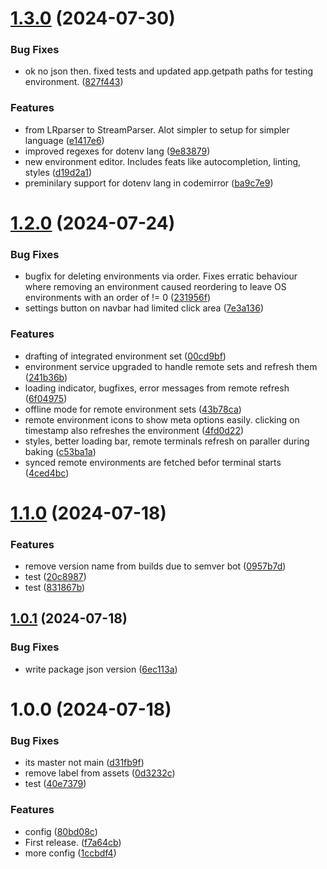 # [1.3.0](https://github.com/purgatoryforcookies/stackZ/compare/v1.2.0...v1.3.0) (2024-07-30)


### Bug Fixes

* ok no json then. fixed tests and updated app.getpath paths for testing environment. ([827f443](https://github.com/purgatoryforcookies/stackZ/commit/827f443f0c4d2567468f77c5945f52377d974220))


### Features

* from LRparser to StreamParser. Alot simpler to setup for simpler language ([e1417e6](https://github.com/purgatoryforcookies/stackZ/commit/e1417e6a18e58df3cbc2a345f72448c5d218969e))
* improved regexes for dotenv lang ([9e83879](https://github.com/purgatoryforcookies/stackZ/commit/9e8387934218fabee6f8a788a829c88e1ec82637))
* new environment editor. Includes feats like autocompletion, linting, styles ([d19d2a1](https://github.com/purgatoryforcookies/stackZ/commit/d19d2a19ecd3b3ddd4b7cdb1107cbf7a362fe585))
* preminilary support for dotenv lang in codemirror ([ba9c7e9](https://github.com/purgatoryforcookies/stackZ/commit/ba9c7e971283d2c58b45ff0c033d2c446e306e56))

# [1.2.0](https://github.com/purgatoryforcookies/stackZ/compare/v1.1.0...v1.2.0) (2024-07-24)


### Bug Fixes

* bugfix for deleting environments via order. Fixes erratic behaviour where removing an environment caused reordering to leave OS environments with an order of != 0 ([231956f](https://github.com/purgatoryforcookies/stackZ/commit/231956f8ec31b793a52e1e190a1de21a42f5f31e))
* settings button on navbar had limited click area ([7e3a136](https://github.com/purgatoryforcookies/stackZ/commit/7e3a1363cbfc6b87315d9cc611562b7fd5622043))


### Features

* drafting of integrated environment set ([00cd9bf](https://github.com/purgatoryforcookies/stackZ/commit/00cd9bfb29712b89709ee6a0ec2b37aca84e8ca0))
* environment service upgraded to handle remote sets and refresh them ([241b36b](https://github.com/purgatoryforcookies/stackZ/commit/241b36b92876db8ae2be3a6d2706067dadf8d335))
* loading indicator, bugfixes, error messages from remote refresh ([6f04975](https://github.com/purgatoryforcookies/stackZ/commit/6f049759a236d33874bc097c316e908eb99a6bc6))
* offline mode for remote environment sets ([43b78ca](https://github.com/purgatoryforcookies/stackZ/commit/43b78ca9565aef6aacb3d24865e82e002612939a))
* remote environment icons to show meta options easily. clicking on timestamp also refreshes the environment ([4fd0d22](https://github.com/purgatoryforcookies/stackZ/commit/4fd0d2235e242fecf28f7d580f255600f7fb7173))
* styles, better loading bar, remote terminals refresh on paraller during baking ([c53ba1a](https://github.com/purgatoryforcookies/stackZ/commit/c53ba1ae6025c69d35682ba57fe8df3c82f4956c))
* synced remote environments are fetched befor terminal starts ([4ced4bc](https://github.com/purgatoryforcookies/stackZ/commit/4ced4bc701d0e37966d73fa8afde73b90f5c66f7))

# [1.1.0](https://github.com/purgatoryforcookies/stackZ/compare/v1.0.1...v1.1.0) (2024-07-18)


### Features

* remove version name from builds due to semver bot ([0957b7d](https://github.com/purgatoryforcookies/stackZ/commit/0957b7df1714b8a2ec16694c4398573147ecd4b7))
* test ([20c8987](https://github.com/purgatoryforcookies/stackZ/commit/20c8987636c5d50ebb3f52da4739499d1b5a150f))
* test ([831867b](https://github.com/purgatoryforcookies/stackZ/commit/831867bc0fabc308cc5ca833d52b4eb4b48a14bc))

## [1.0.1](https://github.com/purgatoryforcookies/stackZ/compare/v1.0.0...v1.0.1) (2024-07-18)


### Bug Fixes

* write package json version ([6ec113a](https://github.com/purgatoryforcookies/stackZ/commit/6ec113a12b7cca1a7bdbae93510e7fb607bab188))

# 1.0.0 (2024-07-18)


### Bug Fixes

* its master not main ([d31fb9f](https://github.com/purgatoryforcookies/stackZ/commit/d31fb9f99c7f1cb5ebb8ad365c47538e5d9afe6a))
* remove label from assets ([0d3232c](https://github.com/purgatoryforcookies/stackZ/commit/0d3232cd8f9950aef98f68c8f8a89a4fb3a9d16a))
* test ([40e7379](https://github.com/purgatoryforcookies/stackZ/commit/40e73790f7b9e159791ce4e944bf267b9d57ad8f))


### Features

* config ([80bd08c](https://github.com/purgatoryforcookies/stackZ/commit/80bd08c6bccc8adea0f8aef584f837d59f68dbbd))
* First release. ([f7a64cb](https://github.com/purgatoryforcookies/stackZ/commit/f7a64cb5d3a1efffa852325e260250f77226aa54))
* more config ([1ccbdf4](https://github.com/purgatoryforcookies/stackZ/commit/1ccbdf4e10ef87a9610c77a42cbb471d1bb10d36))
